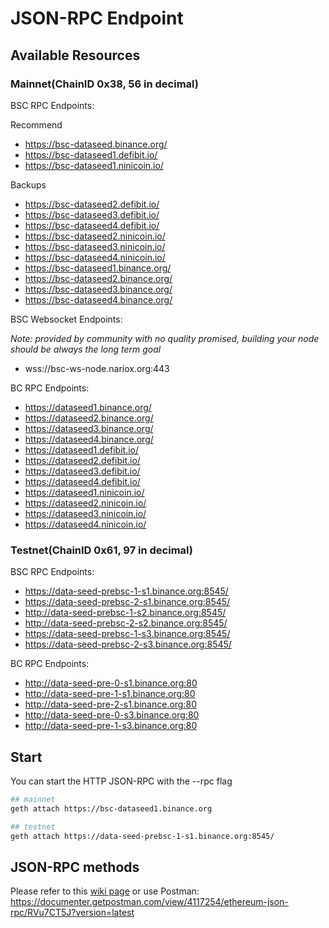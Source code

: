 # JSON-RPC Endpoint

## Available Resources

### Mainnet(ChainID 0x38, 56 in decimal)

BSC RPC Endpoints:

Recommend

* https://bsc-dataseed.binance.org/
* https://bsc-dataseed1.defibit.io/
* https://bsc-dataseed1.ninicoin.io/


Backups

* https://bsc-dataseed2.defibit.io/
* https://bsc-dataseed3.defibit.io/
* https://bsc-dataseed4.defibit.io/
* https://bsc-dataseed2.ninicoin.io/
* https://bsc-dataseed3.ninicoin.io/
* https://bsc-dataseed4.ninicoin.io/
* https://bsc-dataseed1.binance.org/
* https://bsc-dataseed2.binance.org/
* https://bsc-dataseed3.binance.org/
* https://bsc-dataseed4.binance.org/

BSC Websocket Endpoints:

*Note: provided by community with no quality promised, building your node should be always the long term goal*

* wss://bsc-ws-node.nariox.org:443


BC RPC Endpoints:

* https://dataseed1.binance.org/
* https://dataseed2.binance.org/
* https://dataseed3.binance.org/
* https://dataseed4.binance.org/
* https://dataseed1.defibit.io/
* https://dataseed2.defibit.io/
* https://dataseed3.defibit.io/
* https://dataseed4.defibit.io/
* https://dataseed1.ninicoin.io/
* https://dataseed2.ninicoin.io/
* https://dataseed3.ninicoin.io/
* https://dataseed4.ninicoin.io/


### Testnet(ChainID 0x61, 97 in decimal)

BSC RPC Endpoints:

* https://data-seed-prebsc-1-s1.binance.org:8545/
* https://data-seed-prebsc-2-s1.binance.org:8545/
* http://data-seed-prebsc-1-s2.binance.org:8545/
* http://data-seed-prebsc-2-s2.binance.org:8545/
* https://data-seed-prebsc-1-s3.binance.org:8545/
* https://data-seed-prebsc-2-s3.binance.org:8545/

BC RPC Endpoints:

*  http://data-seed-pre-0-s1.binance.org:80
*  http://data-seed-pre-1-s1.binance.org:80
*  http://data-seed-pre-2-s1.binance.org:80
*  http://data-seed-pre-0-s3.binance.org:80
*  http://data-seed-pre-1-s3.binance.org:80

## Start

You can start the HTTP JSON-RPC with the --rpc flag
```bash
## mainnet
geth attach https://bsc-dataseed1.binance.org

## testnet
geth attach https://data-seed-prebsc-1-s1.binance.org:8545/
```

## JSON-RPC methods

Please refer to this [wiki page](https://github.com/ethereum/wiki/wiki/JSON-RPC) or use Postman: <https://documenter.getpostman.com/view/4117254/ethereum-json-rpc/RVu7CT5J?version=latest>
